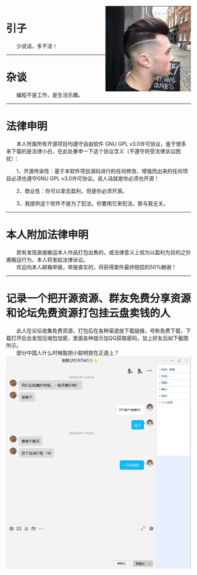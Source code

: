 <img src='https://github.com/AndrewChien/Blog/blob/master/source/photo.png' align='right'/>

# 引子

&emsp;&emsp;少说话，多干活！</br>

---
# 杂谈

&emsp;&emsp;编程不是工作，是生活乐趣。</br>

---

# 法律申明

&emsp;&emsp;本人所属所有开源项目均遵守自由软件 GNU GPL v3.0许可协议，鉴于很多来下载的是法律小白，在此处重申一下这个协议含义（不遵守将受法律诉讼困扰）：</br>

&emsp;&emsp;1、开源传染性：基于本软件项目源码进行的任何修改、增强而出来的任何项目必须也遵守GNU GPL v3.0许可协议。说人话就是你必须也开源！</br>

&emsp;&emsp;2、商业性：你可以拿去盈利，但是你必须开源。</br>

&emsp;&emsp;3、我提供这个软件不是为了犯法，你要用它来犯法，那与我无关。</br>

---
# 本人附加法律申明

&emsp;&emsp;若有发现直接搬运本人作品打包出售的，或法律意义上视为以盈利为目的之抄袭搬运行为，本人将发起法律诉讼。</br>
&emsp;&emsp;欢迎向本人邮箱举报，举报查实的，将获得案件最终赔偿的50%酬谢！</br>

---
# 记录一个把开源资源、群友免费分享资源和论坛免费资源打包挂云盘卖钱的人
&emsp;&emsp;此人在论坛收集免费资源，打包后在各种渠道放下载链接，号称免费下载，下载打开后会发现压缩包加密，里面各种提示加QQ获取密码，加上好友后如下截图所示。</br>
&emsp;&emsp;部分中国人什么时候能把小聪明放在正道上？</br>
<img src='https://github.com/AndrewChien/Blog/blob/master/source/wechat_2025-09-14_115930_491.png' align='left'/>

